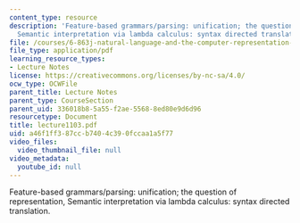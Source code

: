 ```yaml
---
content_type: resource
description: 'Feature-based grammars/parsing: unification; the question of representation,
  Semantic interpretation via lambda calculus: syntax directed translation.'
file: /courses/6-863j-natural-language-and-the-computer-representation-of-knowledge-spring-2003/a46f1ff387ccb7404c390fccaa1a5f77_lecture1103.pdf
file_type: application/pdf
learning_resource_types:
- Lecture Notes
license: https://creativecommons.org/licenses/by-nc-sa/4.0/
ocw_type: OCWFile
parent_title: Lecture Notes
parent_type: CourseSection
parent_uid: 336018b8-5a55-f2ae-5568-8ed80e9d6d96
resourcetype: Document
title: lecture1103.pdf
uid: a46f1ff3-87cc-b740-4c39-0fccaa1a5f77
video_files:
  video_thumbnail_file: null
video_metadata:
  youtube_id: null
---
```

Feature-based grammars/parsing: unification; the question of representation, Semantic interpretation via lambda calculus: syntax directed translation.